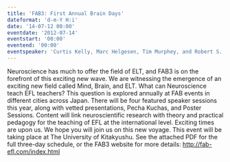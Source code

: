 ```yaml
---
title: 'FAB3: First Annual Brain Days'
dateformat: 'd-m-Y H:i'
date: '14-07-12 00:00'
eventdate: '2012-07-14'
eventstart: '00:00'
eventend: '00:00'
eventspeaker: 'Curtis Kelly, Marc Helgesen, Tim Murphey, and Robert S. Murphy, Others'
---
```


Neuroscience has much to offer the field of ELT, and FAB3 is on the forefront of this exciting new wave. We are witnessing the emergence of an exciting new field called Mind, Brain, and ELT.
What can Neuroscience teach EFL teachers? This question is explored annually at FAB events in different cities across Japan. There will be four featured speaker sessions this year, along with vetted presentations, Pecha Kuchas, and Poster Sessions. Content will link neuroscientific research with theory and practical pedagogy for the teaching of EFL at the international level. Exciting times are upon us. We hope you will join us on this new voyage. 
This event will be taking place at The University of Kitakyushu. See the attached PDF for the full three-day schedule, or the FAB3 website for more details: http://fab-efl.com/index.html

